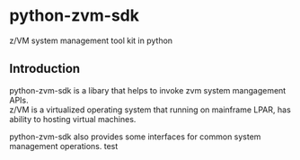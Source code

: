 # python-zvm-sdk
z/VM system management tool kit in python


Introduction
-------------------------
python-zvm-sdk is a libary that helps to invoke zvm system mangagement APIs.  
z/VM is a virtualized operating system that running on mainframe LPAR, has ability to hosting virtual machines.


python-zvm-sdk also provides some interfaces for common system management operations.
test